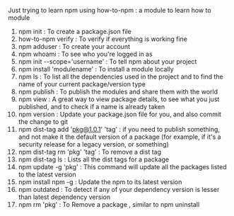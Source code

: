 Just trying to learn npm using how-to-npm : a module to learn how to module

 1. npm init : To create a package.json file
 2. how-to-npm verify : To verify if everything is working fine
 3. npm adduser :  To create your account
 4. npm whoami : To see who you're logged in as
 5. npm init --scope='username' : To tell npm about your project
 6. npm install 'modulename' : To install a module locally
 7. npm ls : To list all the dependencies used in the project and to find the name of your current package/version type
 8. npm publish :  To publish the modules and share them with the world
 9. npm view : A great way to view package details, to see what you just published, and to check if a name is already taken
10. npm version : Update your package.json file for you, and also commit the change to git
11. npm dist-tag add 'pkg@1.0.1' 'tag' : if you need to publish something, and not make it the default version of a package (for      example, if it's a security release for a legacy version, or something)
12. npm dist-tag rm 'pkg' 'tag' : To remove a dist tag
13. npm dist-tag ls : Lists all the dist tags for a package
14. npm update -g 'pkg' : This command will update all the packages listed to the latest version
15. npm install npm -g : Update the npm to its latest version
16. npm outdated : To detect if any of your dependency version is lesser than latest dependency version
17. npm rm 'pkg' : To Remove a package , similar to npm uninstall
